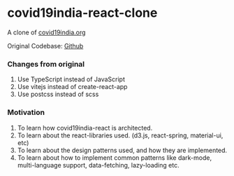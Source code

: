 # covid19india-react-clone

A clone of [covid19india.org](https://www.covid19india.org/)

Original Codebase: [Github](https://github.com/covid19india/covid19india-react)

### Changes from original
1) Use TypeScript instead of JavaScript
2) Use vitejs instead of create-react-app
3) Use postcss instead of scss

### Motivation

1) To learn how covid19india-react is architected.
2) To learn about the react-libraries used. (d3.js, react-spring, material-ui, etc)
3) To learn about the design patterns used, and how they are implemented.
4) To learn about how to implement common patterns like dark-mode, multi-language support, data-fetching, lazy-loading etc.


